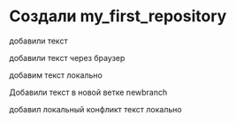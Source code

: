 ﻿#  Создали my_first_repository

добавили текст

добавили текст через браузер

добавим текст локально 

Добавили текст в новой ветке newbranch

добавил локальный конфликт текст локально